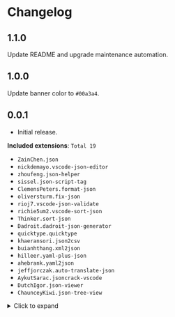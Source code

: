 # Changelog

## 1.1.0

Update README and upgrade maintenance automation.

## 1.0.0

Update banner color to `#00a3a4`.

## 0.0.1

- Initial release.

**Included extensions**: `Total 19`

- `ZainChen.json`
- `nickdemayo.vscode-json-editor`
- `zhoufeng.json-helper`
- `sissel.json-script-tag`
- `ClemensPeters.format-json`
- `oliversturm.fix-json`
- `rioj7.vscode-json-validate`
- `richie5um2.vscode-sort-json`
- `Thinker.sort-json`
- `Dadroit.dadroit-json-generator`
- `quicktype.quicktype`
- `khaeransori.json2csv`
- `buianhthang.xml2json`
- `hilleer.yaml-plus-json`
- `ahebrank.yaml2json`
- `jeffjorczak.auto-translate-json`
- `AykutSarac.jsoncrack-vscode`
- `DutchIgor.json-viewer`
- `ChaunceyKiwi.json-tree-view`

<details>
<summary>Click to expand</summary>
<p>

```sh
ZainChen.json
nickdemayo.vscode-json-editor
zhoufeng.json-helper
sissel.json-script-tag
ClemensPeters.format-json
oliversturm.fix-json
rioj7.vscode-json-validate
richie5um2.vscode-sort-json
Thinker.sort-json
Dadroit.dadroit-json-generator
quicktype.quicktype
khaeransori.json2csv
buianhthang.xml2json
hilleer.yaml-plus-json
ahebrank.yaml2json
jeffjorczak.auto-translate-json
AykutSarac.jsoncrack-vscode
DutchIgor.json-viewer
ChaunceyKiwi.json-tree-view
```

</p>
</details>
